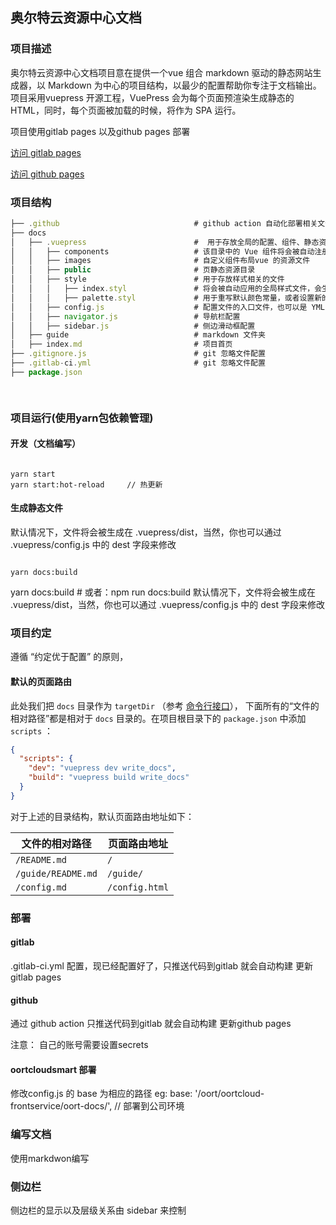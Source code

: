 ## 奥尔特云资源中心文档

### 项目描述

奥尔特云资源中心文档项目意在提供一个vue 组合 markdown 驱动的静态网站生成器，以 Markdown 为中心的项目结构，以最少的配置帮助你专注于文档输出。
项目采用vuepress 开源工程，VuePress 会为每个页面预渲染生成静态的 HTML，同时，每个页面被加载的时候，将作为 SPA 运行。

项目使用gitlab pages 以及github pages 部署

[访问 gitlab pages](https://oortgroup.gitlab.io/oortcloud-docs/)

[访问 github pages](https://oortcloudgroup.github.io/oort-docs)

### 项目结构


```js
├── .github                              # github action 自动化部署相关文件
├── docs
│   ├── .vuepress                        #  用于存放全局的配置、组件、静态资源等。
│   │   ├── components                   # 该目录中的 Vue 组件将会被自动注册为全局组件。
│   │   ├── images                       # 自定义组件布局vue 的资源文件 
│   │   ├── public                       # 页静态资源目录
│   │   ├── style                        # 用于存放样式相关的文件
│   │   │   ├── index.styl               # 将会被自动应用的全局样式文件，会生成在最终的 CSS 文件结尾，具有比默认样式更高的优先级
│   │   │   ├── palette.styl             # 用于重写默认颜色常量，或者设置新的 stylus 颜色常量。
│   │   ├── config.js                    # 配置文件的入口文件，也可以是 YML 或 toml
│   │   ├── navigator.js                 # 导航栏配置
│   │   ├── sidebar.js                   # 侧边滑动框配置
│   ├── guide                            # markdown 文件夹
│   ├── index.md                         # 项目首页
├── .gitignore.js                        # git 忽略文件配置
├── .gitlab-ci.yml                       # git 忽略文件配置
├── package.json                       

     
```

### 项目运行(使用yarn包依赖管理)

#### 开发（文档编写）

```

yarn start
yarn start:hot-reload     // 热更新

```
#### 生成静态文件

默认情况下，文件将会被生成在 .vuepress/dist，当然，你也可以通过 .vuepress/config.js 中的 dest 字段来修改

```

yarn docs:build

```


yarn docs:build # 或者：npm run docs:build
默认情况下，文件将会被生成在 .vuepress/dist，当然，你也可以通过 .vuepress/config.js 中的 dest 字段来修改

###  项目约定

 遵循 “约定优于配置” 的原则，

 #### 默认的页面路由

 此处我们把 `docs` 目录作为 `targetDir` （参考 [命令行接口](https://www.vuepress.cn/api/cli.html#基本用法)），
 下面所有的“文件的相对路径”都是相对于 `docs` 目录的。在项目根目录下的 `package.json` 中添加 `scripts` ：

 ```json
 {
   "scripts": {
     "dev": "vuepress dev write_docs",
     "build": "vuepress build write_docs"
   }
 }
 ```

 对于上述的目录结构，默认页面路由地址如下：

| 文件的相对路径     | 页面路由地址   |
| ------------------ | -------------- |
| `/README.md`       | `/`            |
| `/guide/README.md` | `/guide/`      |
| `/config.md`       | `/config.html` |



### 部署  

#### gitlab 

.gitlab-ci.yml 配置，现已经配置好了，只推送代码到gitlab 就会自动构建 更新gitlab pages 

#### github 

通过 github action  只推送代码到gitlab 就会自动构建 更新github pages 

注意： 自己的账号需要设置secrets

#### oortcloudsmart 部署 

 修改config.js 的 base 为相应的路径 
 eg: base: '/oort/oortcloud-frontservice/oort-docs/',   // 部署到公司环境


### 编写文档

使用markdwon编写


### 侧边栏  

 侧边栏的显示以及层级关系由 sidebar 来控制
